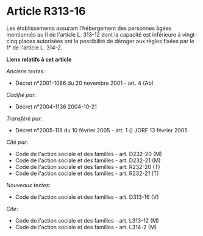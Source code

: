 # Article R313-16

Les établissements assurant l'hébergement des personnes âgées mentionnés au II de l'article L. 313-12 dont la capacité est
inférieure à vingt-cinq places autorisées ont la possibilité de déroger aux règles fixées par le 1° de l'article L. 314-2.

**Liens relatifs à cet article**

_Anciens textes_:

  - Décret n°2001-1086 du 20 novembre 2001 - art. 4 (Ab)

_Codifié par_:

  - Décret n°2004-1136 2004-10-21

_Transféré par_:

  - Décret n°2005-118 du 10 février 2005 - art. 1 () JORF 13 février 2005

_Cité par_:

  - Code de l'action sociale et des familles - art. D232-20 (M)
  - Code de l'action sociale et des familles - art. D232-21 (M)
  - Code de l'action sociale et des familles - art. R232-20 (T)
  - Code de l'action sociale et des familles - art. R232-21 (T)

_Nouveaux textes_:

  - Code de l'action sociale et des familles - art. D313-16 (V)

_Cite_:

  - Code de l'action sociale et des familles - art. L313-12 (M)
  - Code de l'action sociale et des familles - art. L314-2 (M)
